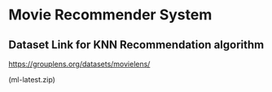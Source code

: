 # Movie Recommender System

## Dataset Link for KNN Recommendation algorithm

https://grouplens.org/datasets/movielens/

(ml-latest.zip)
